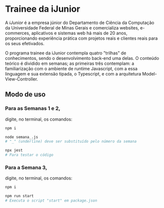 # Trainee da iJunior

A *iJunior* é a empresa júnior do Departamento de Ciência da Computação da Universidade Federal de Minas Gerais e comercializa websites, e-commerces, aplicativos e sistemas web há mais de 20 anos, proporcionando experiência prática com projetos reais e clientes reais para os seus efetivados.

O programa trainee da iJunior contempla quatro "trilhas" de conhecimentos, sendo o desenvolvimento back-end uma delas. O conteúdo teórico é dividido em semanas; as primeiras três contemplam: a familiarização com o ambiente de runtime Javascript, com a essa linguagem e sua extensão tipada, o Typescript, e com a arquitetura Model-View-Controller.
  
## Modo de uso

### Para as Semanas 1 e 2, 
digite, no terminal, os comandos:

```bash
npm i

node semana_.js
# "_" (underline) deve ser substituído pelo número da semana
```

```bash
npx jest
# Para testar o código
```

### Para a Semana 3, 
digite, no terminal, os comandos:

```bash
npm i

npm run start
# Executa o script "start" em package.json
```
